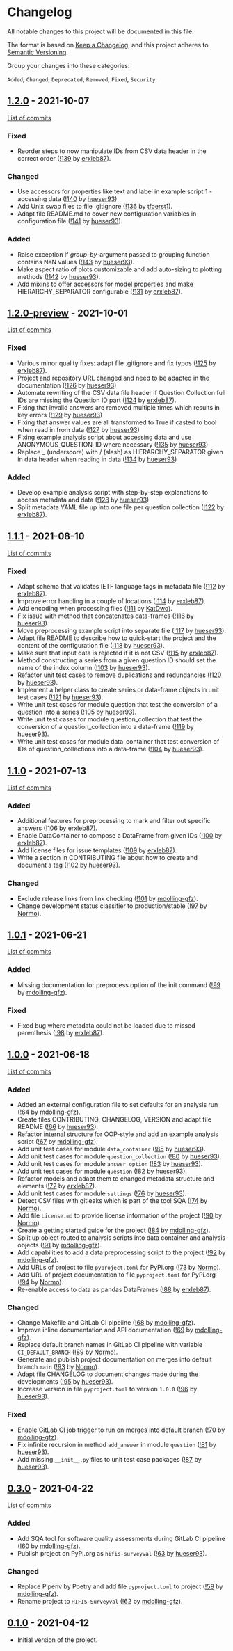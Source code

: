 <!--
hifis-surveyval
Framework to help developing analysis scripts for the HIFIS Software survey.

SPDX-FileCopyrightText: 2021 HIFIS Software <support@hifis.net>

SPDX-License-Identifier: GPL-3.0-or-later

This program is free software: you can redistribute it and/or modify
it under the terms of the GNU General Public License as published by
the Free Software Foundation, either version 3 of the License, or
(at your option) any later version.

This program is distributed in the hope that it will be useful,
but WITHOUT ANY WARRANTY; without even the implied warranty of
MERCHANTABILITY or FITNESS FOR A PARTICULAR PURPOSE.  See the
GNU General Public License for more details.

You should have received a copy of the GNU General Public License
along with this program. If not, see <http://www.gnu.org/licenses/>.
-->

# Changelog

All notable changes to this project will be documented in this file.

The format is based on [Keep a Changelog](https://keepachangelog.com/en/1.0.0/),
and this project adheres to [Semantic Versioning](https://semver.org/spec/v2.0.0.html).

Group your changes into these categories:

`Added`, `Changed`, `Deprecated`, `Removed`, `Fixed`, `Security`.

## [1.2.0](https://gitlab.hzdr.de/hifis/overall/surveys/hifis-surveyval/-/releases/v1.2.0) - 2021-10-07

[List of commits](https://gitlab.hzdr.de/hifis/overall/surveys/hifis-surveyval/-/compare/v1.2.0-preview...v1.2.0)

### Fixed
- Reorder steps to now manipulate IDs from CSV data header in the correct order
  ([!139](https://gitlab.hzdr.de/hifis/overall/surveys/hifis-surveyval/-/merge_requests/139)
  by [erxleb87](https://gitlab.hzdr.de/erxleb87)).

### Changed
- Use accessors for properties like text and label in example script 1 - accessing data
  ([!140](https://gitlab.hzdr.de/hifis/overall/surveys/hifis-surveyval/-/merge_requests/140)
  by [hueser93](https://gitlab.hzdr.de/hueser93))
- Add Unix swap files to file .gitignore
  ([!136](https://gitlab.hzdr.de/hifis/overall/surveys/hifis-surveyval/-/merge_requests/136)
  by [tfoerst1](https://gitlab.hzdr.de/tfoerst1)).
- Adapt file README.md to cover new configuration variables in configuration file
  ([!141](https://gitlab.hzdr.de/hifis/overall/surveys/hifis-surveyval/-/merge_requests/141)
  by [hueser93](https://gitlab.hzdr.de/hueser93)).

### Added
- Raise exception if _group-by_-argument passed to grouping function contains NaN values
  ([!143](https://gitlab.hzdr.de/hifis/overall/surveys/hifis-surveyval/-/merge_requests/143)
  by [hueser93](https://gitlab.hzdr.de/hueser93)).
- Make aspect ratio of plots customizable and add auto-sizing to plotting methods
  ([!142](https://gitlab.hzdr.de/hifis/overall/surveys/hifis-surveyval/-/merge_requests/142)
  by [hueser93](https://gitlab.hzdr.de/hueser93)).
- Add mixins to offer accessors for model properties and make HIERARCHY_SEPARATOR configurable
  ([!131](https://gitlab.hzdr.de/hifis/overall/surveys/hifis-surveyval/-/merge_requests/131)
  by [erxleb87](https://gitlab.hzdr.de/erxleb87)).

## [1.2.0-preview](https://gitlab.hzdr.de/hifis/overall/surveys/hifis-surveyval/-/releases/v1.2.0-preview) - 2021-10-01

[List of commits](https://gitlab.hzdr.de/hifis/overall/surveys/hifis-surveyval/-/compare/v1.1.1...v1.2.0-preview)

### Fixed
- Various minor quality fixes: adapt file .gitignore and fix typos
  ([!125](https://gitlab.hzdr.de/hifis/overall/surveys/hifis-surveyval/-/merge_requests/125)
  by [erxleb87](https://gitlab.hzdr.de/erxleb87)).
- Project and repository URL changed and need to be adapted in the documentation
  ([!126](https://gitlab.hzdr.de/hifis/overall/surveys/hifis-surveyval/-/merge_requests/126)
  by [hueser93](https://gitlab.hzdr.de/hueser93))
- Automate rewriting of the CSV data file header if Question Collection full IDs are missing the Question ID part
  ([!124](https://gitlab.hzdr.de/hifis/overall/surveys/hifis-surveyval/-/merge_requests/124)
  by [erxleb87](https://gitlab.hzdr.de/erxleb87)).
- Fixing that invalid answers are removed multiple times which results in key errors
  ([!129](https://gitlab.hzdr.de/hifis/overall/surveys/hifis-surveyval/-/merge_requests/129)
  by [hueser93](https://gitlab.hzdr.de/hueser93))
- Fixing that answer values are all transformed to True if casted to bool when read in from data
  ([!127](https://gitlab.hzdr.de/hifis/overall/surveys/hifis-surveyval/-/merge_requests/127)
  by [hueser93](https://gitlab.hzdr.de/hueser93))
- Fixing example analysis script about accessing data and use ANONYMOUS_QUESTION_ID where necessary
  ([!135](https://gitlab.hzdr.de/hifis/overall/surveys/hifis-surveyval/-/merge_requests/135)
  by [hueser93](https://gitlab.hzdr.de/hueser93))
- Replace _ (underscore) with / (slash) as HIERARCHY_SEPARATOR given in data header when reading in data
  ([!134](https://gitlab.hzdr.de/hifis/overall/surveys/hifis-surveyval/-/merge_requests/134)
  by [hueser93](https://gitlab.hzdr.de/hueser93))

### Added
- Develop example analysis script with step-by-step explanations to access metadata and data
  ([!128](https://gitlab.hzdr.de/hifis/overall/surveys/hifis-surveyval/-/merge_requests/128)
  by [hueser93](https://gitlab.hzdr.de/hueser93))
- Split metadata YAML file up into one file per question collection
  ([!122](https://gitlab.hzdr.de/hifis/overall/surveys/hifis-surveyval/-/merge_requests/122)
  by [erxleb87](https://gitlab.hzdr.de/erxleb87)).

## [1.1.1](https://gitlab.hzdr.de/hifis/overall/surveys/hifis-surveyval/-/releases/v1.1.1) - 2021-08-10

[List of commits](https://gitlab.hzdr.de/hifis/overall/surveys/hifis-surveyval/-/compare/v1.1.0...v1.1.1)

### Fixed
- Adapt schema that validates IETF language tags in metadata file
  ([!112](https://gitlab.hzdr.de/hifis/overall/surveys/hifis-surveyval/-/merge_requests/112)
  by [erxleb87](https://gitlab.hzdr.de/erxleb87)).
- Improve error handling in a couple of locations
  ([!114](https://gitlab.hzdr.de/hifis/overall/surveys/hifis-surveyval/-/merge_requests/114)
  by [erxleb87](https://gitlab.hzdr.de/erxleb87)).
- Add encoding when processing files
  ([!111](https://gitlab.hzdr.de/hifis/overall/surveys/hifis-surveyval/-/merge_requests/111)
  by [KatDwo](https://gitlab.hzdr.de/KatDwo)).
- Fix issue with method that concatenates data-frames
  ([!116](https://gitlab.hzdr.de/hifis/overall/surveys/hifis-surveyval/-/merge_requests/116)
  by [hueser93](https://gitlab.hzdr.de/hueser93)).
- Move preprocessing example script into separate file
  ([!117](https://gitlab.hzdr.de/hifis/overall/surveys/hifis-surveyval/-/merge_requests/117)
  by [hueser93](https://gitlab.hzdr.de/hueser93)).
- Adapt file README to describe how to quick-start the project and the content of the configuration file
  ([!118](https://gitlab.hzdr.de/hifis/overall/surveys/hifis-surveyval/-/merge_requests/118)
  by [hueser93](https://gitlab.hzdr.de/hueser93)).
- Make sure that input data is rejected if it is not CSV
  ([!115](https://gitlab.hzdr.de/hifis/overall/surveys/hifis-surveyval/-/merge_requests/115)
  by [erxleb87](https://gitlab.hzdr.de/erxleb87)).
- Method constructing a series from a given question ID should set the name of the index column
  ([!103](https://gitlab.hzdr.de/hifis/overall/surveys/hifis-surveyval/-/merge_requests/103)
  by [hueser93](https://gitlab.hzdr.de/hueser93)).
- Refactor unit test cases to remove duplications and redundancies
  ([!120](https://gitlab.hzdr.de/hifis/overall/surveys/hifis-surveyval/-/merge_requests/120)
  by [hueser93](https://gitlab.hzdr.de/hueser93)).
- Implement a helper class to create series or data-frame objects in unit test cases
  ([!121](https://gitlab.hzdr.de/hifis/overall/surveys/hifis-surveyval/-/merge_requests/121)
  by [hueser93](https://gitlab.hzdr.de/hueser93)).
- Write unit test cases for module question that test the conversion of a question into a series
  ([!105](https://gitlab.hzdr.de/hifis/overall/surveys/hifis-surveyval/-/merge_requests/105)
  by [hueser93](https://gitlab.hzdr.de/hueser93)).
- Write unit test cases for module question_collection that test the conversion of a question_collection into a data-frame
  ([!119](https://gitlab.hzdr.de/hifis/overall/surveys/hifis-surveyval/-/merge_requests/119)
  by [hueser93](https://gitlab.hzdr.de/hueser93)).
- Write unit test cases for module data_container that test conversion of IDs of question_collections into a data-frame
  ([!104](https://gitlab.hzdr.de/hifis/overall/surveys/hifis-surveyval/-/merge_requests/104)
  by [hueser93](https://gitlab.hzdr.de/hueser93)).

## [1.1.0](https://gitlab.hzdr.de/hifis/overall/surveys/hifis-surveyval/-/releases/v1.1.0) - 2021-07-13

[List of commits](https://gitlab.hzdr.de/hifis/overall/surveys/hifis-surveyval/-/compare/v1.0.1...v1.1.0)

### Added
- Additional features for preprocessing to mark and filter out specific answers
  ([!106](https://gitlab.hzdr.de/hifis/overall/surveys/hifis-surveyval/-/merge_requests/106)
  by [erxleb87](https://gitlab.hzdr.de/erxleb87)).
- Enable DataContainer to compose a DataFrame from given IDs
  ([!100](https://gitlab.hzdr.de/hifis/overall/surveys/hifis-surveyval/-/merge_requests/100)
  by [erxleb87](https://gitlab.hzdr.de/erxleb87)).
- Add license files for issue templates
  ([!109](https://gitlab.hzdr.de/hifis/overall/surveys/hifis-surveyval/-/merge_requests/109)
  by [erxleb87](https://gitlab.hzdr.de/erxleb87)).
- Write a section in CONTRIBUTING file about how to create and document a tag
  ([!102](https://gitlab.hzdr.de/hifis/overall/surveys/hifis-surveyval/-/merge_requests/102)
  by [hueser93](https://gitlab.hzdr.de/hueser93)).
  
### Changed
- Exclude release links from link checking
  ([!101](https://gitlab.hzdr.de/hifis/overall/surveys/hifis-surveyval/-/merge_requests/101)
  by [mdolling-gfz](https://gitlab.hzdr.de/mdolling-gfz)).
- Change development status classifier to production/stable 
  ([!97](https://gitlab.hzdr.de/hifis/overall/surveys/hifis-surveyval/-/merge_requests/97)
  by [Normo](https://gitlab.hzdr.de/Normo)).
  
## [1.0.1](https://gitlab.hzdr.de/hifis/overall/surveys/hifis-surveyval/-/releases/v1.0.1) - 2021-06-21

[List of commits](https://gitlab.hzdr.de/hifis/overall/surveys/hifis-surveyval/-/compare/v1.0.0...v1.0.1)

### Added
- Missing documentation for preprocess option of the init command
  ([!99](https://gitlab.hzdr.de/hifis/overall/surveys/hifis-surveyval/-/merge_requests/99)
  by [mdolling-gfz](https://gitlab.hzdr.de/mdolling-gfz)).

### Fixed
- Fixed bug where metadata could not be loaded due to missed parenthesis
  ([!98](https://gitlab.hzdr.de/hifis/overall/surveys/hifis-surveyval/-/merge_requests/98)
  by [erxleb87](https://gitlab.hzdr.de/erxleb87)).
  
## [1.0.0](https://gitlab.hzdr.de/hifis/overall/surveys/hifis-surveyval/-/releases/v1.0.0) - 2021-06-18

[List of commits](https://gitlab.hzdr.de/hifis/overall/surveys/hifis-surveyval/-/compare/v0.3.0...v1.0.0)

### Added
- Added an external configuration file to set defaults for an analysis run
  ([!64](https://gitlab.hzdr.de/hifis/overall/surveys/hifis-surveyval/-/merge_requests/64)
  by [mdolling-gfz](https://gitlab.hzdr.de/mdolling-gfz)).
- Create files CONTRIBUTING, CHANGELOG, VERSION and adapt file README
  ([!66](https://gitlab.hzdr.de/hifis/overall/surveys/hifis-surveyval/-/merge_requests/66)
  by [hueser93](https://gitlab.hzdr.de/hueser93)).
- Refactor internal structure for OOP-style and add an example analysis script
  ([!67](https://gitlab.hzdr.de/hifis/overall/surveys/hifis-surveyval/-/merge_requests/67)
  by [mdolling-gfz](https://gitlab.hzdr.de/mdolling-gfz)).
- Add unit test cases for module `data_container`
  ([!85](https://gitlab.hzdr.de/hifis/overall/surveys/hifis-surveyval/-/merge_requests/85)
  by [hueser93](https://gitlab.hzdr.de/hueser93)).
- Add unit test cases for module `question_collection`
  ([!80](https://gitlab.hzdr.de/hifis/overall/surveys/hifis-surveyval/-/merge_requests/80)
  by [hueser93](https://gitlab.hzdr.de/hueser93)).
- Add unit test cases for module `answer_option`
  ([!83](https://gitlab.hzdr.de/hifis/overall/surveys/hifis-surveyval/-/merge_requests/83)
  by [hueser93](https://gitlab.hzdr.de/hueser93)).
- Add unit test cases for module `question`
  ([!82](https://gitlab.hzdr.de/hifis/overall/surveys/hifis-surveyval/-/merge_requests/82)
  by [hueser93](https://gitlab.hzdr.de/hueser93)).
- Refactor models and adapt them to changed metadata structure and elements
  ([!72](https://gitlab.hzdr.de/hifis/overall/surveys/hifis-surveyval/-/merge_requests/72)
  by [erxleb87](https://gitlab.hzdr.de/erxleb87)).
- Add unit test cases for module `settings`
  ([!76](https://gitlab.hzdr.de/hifis/overall/surveys/hifis-surveyval/-/merge_requests/76)
  by [hueser93](https://gitlab.hzdr.de/hueser93)).
- Detect CSV files with gitleaks which is part of the tool SQA
  ([!74](https://gitlab.hzdr.de/hifis/overall/surveys/hifis-surveyval/-/merge_requests/74)
  by [Normo](https://gitlab.hzdr.de/Normo)).
- Add file `License.md` to provide license information of the project
  ([!90](https://gitlab.hzdr.de/hifis/overall/surveys/hifis-surveyval/-/merge_requests/90)
  by [Normo](https://gitlab.hzdr.de/Normo)).
- Create a getting started guide for the project
  ([!84](https://gitlab.hzdr.de/hifis/overall/surveys/hifis-surveyval/-/merge_requests/84)
  by [mdolling-gfz](https://gitlab.hzdr.de/mdolling-gfz)).
- Split up object routed to analysis scripts into data container and analysis objects
  ([!91](https://gitlab.hzdr.de/hifis/overall/surveys/hifis-surveyval/-/merge_requests/91)
  by [mdolling-gfz](https://gitlab.hzdr.de/mdolling-gfz)).
- Add capabilities to add a data preprocessing script to the project
  ([!92](https://gitlab.hzdr.de/hifis/overall/surveys/hifis-surveyval/-/merge_requests/92)
  by [mdolling-gfz](https://gitlab.hzdr.de/mdolling-gfz)).
- Add URLs of project to file `pyproject.toml` for PyPi.org
  ([!73](https://gitlab.hzdr.de/hifis/overall/surveys/hifis-surveyval/-/merge_requests/73)
  by [Normo](https://gitlab.hzdr.de/Normo)).
- Add URL of project documentation to file `pyproject.toml` for PyPi.org
  ([!94](https://gitlab.hzdr.de/hifis/overall/surveys/hifis-surveyval/-/merge_requests/94)
  by [Normo](https://gitlab.hzdr.de/Normo)).
- Re-enable access to data as pandas DataFrames
  ([!88](https://gitlab.hzdr.de/hifis/overall/surveys/hifis-surveyval/-/merge_requests/88)
  by [erxleb87](https://gitlab.hzdr.de/erxleb87)).
  
### Changed
- Change Makefile and GitLab CI pipeline
  ([!68](https://gitlab.hzdr.de/hifis/overall/surveys/hifis-surveyval/-/merge_requests/68)
  by [mdolling-gfz](https://gitlab.hzdr.de/mdolling-gfz)).
- Improve inline documentation and API documentation
  ([!69](https://gitlab.hzdr.de/hifis/overall/surveys/hifis-surveyval/-/merge_requests/69)
  by [mdolling-gfz](https://gitlab.hzdr.de/mdolling-gfz)).
- Replace default branch names in GitLab CI pipeline with variable `CI_DEFAULT_BRANCH`
  ([!89](https://gitlab.hzdr.de/hifis/overall/surveys/hifis-surveyval/-/merge_requests/89)
  by [Normo](https://gitlab.hzdr.de/Normo)).
- Generate and publish project documentation on merges into default branch `main`
  ([!93](https://gitlab.hzdr.de/hifis/overall/surveys/hifis-surveyval/-/merge_requests/93)
  by [Normo](https://gitlab.hzdr.de/Normo)).
- Adapt file CHANGELOG to document changes made during the developments
  ([!95](https://gitlab.hzdr.de/hifis/overall/surveys/hifis-surveyval/-/merge_requests/95)
  by [hueser93](https://gitlab.hzdr.de/hueser93)).
- Increase version in file `pyproject.toml` to version `1.0.0`
  ([!96](https://gitlab.hzdr.de/hifis/overall/surveys/hifis-surveyval/-/merge_requests/96)
  by [hueser93](https://gitlab.hzdr.de/hueser93)).

### Fixed
- Enable GitLab CI job trigger to run on merges into default branch
  ([!70](https://gitlab.hzdr.de/hifis/overall/surveys/hifis-surveyval/-/merge_requests/70)
  by [mdolling-gfz](https://gitlab.hzdr.de/mdolling-gfz)).
- Fix infinite recursion in method `add_answer` in module `question`
  ([!81](https://gitlab.hzdr.de/hifis/overall/surveys/hifis-surveyval/-/merge_requests/81)
  by [hueser93](https://gitlab.hzdr.de/hueser93)).
- Add missing `__init__.py` files to unit test case packages
  ([!87](https://gitlab.hzdr.de/hifis/overall/surveys/hifis-surveyval/-/merge_requests/87)
  by [hueser93](https://gitlab.hzdr.de/hueser93)).

## [0.3.0](https://gitlab.hzdr.de/hifis/overall/surveys/hifis-surveyval/-/releases/v0.3.0) - 2021-04-22

[List of commits](https://gitlab.hzdr.de/hifis/overall/surveys/hifis-surveyval/-/compare/v0.1.0...v0.3.0)

### Added
- Add SQA tool for software quality assessments during GitLab CI pipeline
  ([!60](https://gitlab.hzdr.de/hifis/overall/surveys/hifis-surveyval/-/merge_requests/60)
  by [mdolling-gfz](https://gitlab.hzdr.de/mdolling-gfz)).
- Publish project on PyPi.org as `hifis-surveyval`
  ([!63](https://gitlab.hzdr.de/hifis/overall/surveys/hifis-surveyval/-/merge_requests/63)
  by [hueser93](https://gitlab.hzdr.de/hueser93)).

### Changed
- Replace Pipenv by Poetry and add file `pyproject.toml` to project
  ([!59](https://gitlab.hzdr.de/hifis/overall/surveys/hifis-surveyval/-/merge_requests/59)
  by [mdolling-gfz](https://gitlab.hzdr.de/mdolling-gfz)).
- Rename project to `HIFIS-Surveyval`
  ([!62](https://gitlab.hzdr.de/hifis/overall/surveys/hifis-surveyval/-/merge_requests/62)
  by [mdolling-gfz](https://gitlab.hzdr.de/mdolling-gfz)).

## [0.1.0](https://gitlab.hzdr.de/hifis/overall/surveys/hifis-surveyval/-/releases/v0.1.0) - 2021-04-12

- Initial version of the project.

